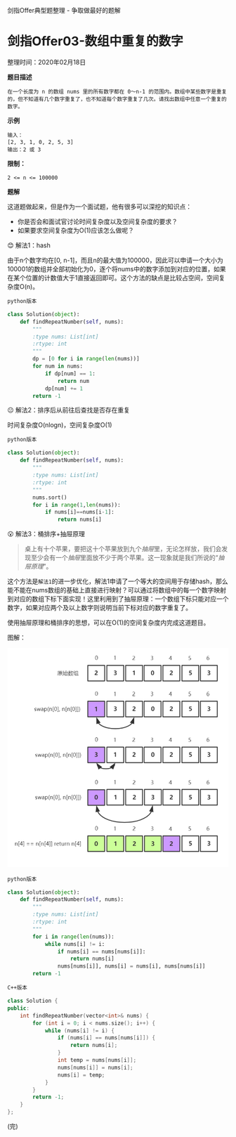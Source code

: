 剑指Offer典型题整理 - 争取做最好的题解

# 剑指Offer03-数组中重复的数字

整理时间：2020年02月18日



**题目描述**

```
在一个长度为 n 的数组 nums 里的所有数字都在 0～n-1 的范围内。数组中某些数字是重复的，但不知道有几个数字重复了，也不知道每个数字重复了几次。请找出数组中任意一个重复的数字。
```



**示例**

```
输入：
[2, 3, 1, 0, 2, 5, 3]
输出：2 或 3 
```



**限制：**

```
2 <= n <= 100000
```



**题解**

这道题做起来，但是作为一个面试题，他有很多可以深挖的知识点：

- 你是否会和面试官讨论时间复杂度以及空间复杂度的要求？
- 如果要求空间复杂度为O(1)应该怎么做呢？



😊 解法1：hash

由于n个数字均在[0, n-1]，而且n的最大值为100000，因此可以申请一个大小为100001的数组并全部初始化为0，逐个将nums中的数字添加到对应的位置，如果在某个位置的计数值大于1直接返回即可。这个方法的缺点是比较占空间，空间复杂度O(n)。

`python版本`

```python
class Solution(object):
    def findRepeatNumber(self, nums):
        """
        :type nums: List[int]
        :rtype: int
        """
        dp = [0 for i in range(len(nums))]
        for num in nums:
            if dp[num] == 1:
                return num
            dp[num] += 1
        return -1
```



😐 解法2：排序后从前往后查找是否存在重复

时间复杂度O(nlogn)，空间复杂度O(1)

`python版本`

```python
class Solution(object):
    def findRepeatNumber(self, nums):
        """
        :type nums: List[int]
        :rtype: int
        """
        nums.sort()
        for i in range(1,len(nums)):
            if nums[i]==nums[i-1]:
                return nums[i]
```



😮 解法3：桶排序+抽屉原理

> 桌上有十个苹果，要把这十个苹果放到九个*抽屉*里，无论怎样放，我们会发现至少会有一个*抽屉*里面放不少于两个苹果。这一现象就是我们所说的“*抽屉原理*”。

这个方法是`解法1`的进一步优化，解法1申请了一个等大的空间用于存储hash，那么能不能在nums数组的基础上直接进行映射？可以通过将数组中的每一个数字映射到对应的数组下标下面实现！这里利用到了抽屉原理：一个数组下标只能对应一个数字，如果对应两个及以上数字则说明当前下标对应的数字重复了。

使用抽屉原理和桶排序的思想，可以在O(1)的空间复杂度内完成这道题目。

图解：

![](./images/03.png)

`python版本`

```python
class Solution(object):
    def findRepeatNumber(self, nums):
        """
        :type nums: List[int]
        :rtype: int
        """
        for i in range(len(nums)):
            while nums[i] != i:
                if nums[i] == nums[nums[i]]:
                    return nums[i]
                nums[nums[i]], nums[i] = nums[i], nums[nums[i]]
        return -1
```

`C++版本`

```C++
class Solution {
public:
    int findRepeatNumber(vector<int>& nums) {
        for (int i = 0; i < nums.size(); i++) {
            while (nums[i] != i) {
                if (nums[i] == nums[nums[i]]) {
                    return nums[i];
                }
                int temp = nums[nums[i]];
                nums[nums[i]] = nums[i];
                nums[i] = temp;
            }
        }
        return -1;
    }
};
```



(完)